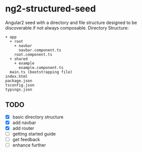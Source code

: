 # ng2-structured-seed

Angular2 seed with a directory and file structure designed to be discoverable if not always composable.
Directory Structure:

    + app
      + root
        + navbar 
          navbar.component.ts
        root.component.ts
      + shared
        + example
          example.component.ts
      main.ts (bootstrapping file)
    index.html
    package.json
    tsconfig.json
    typings.json


## TODO

- [x] basic directory structure
- [x] add navbar
- [x] add router
- [ ] getting started guide
- [ ] get feedback
- [ ] enhance further
